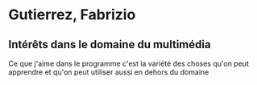 # Gutierrez, Fabrizio     

## Intérêts dans le domaine du multimédia
Ce que j'aime dans le programme c'est la variété des choses qu'on peut apprendre et qu'on peut utiliser aussi en dehors du domaine 
